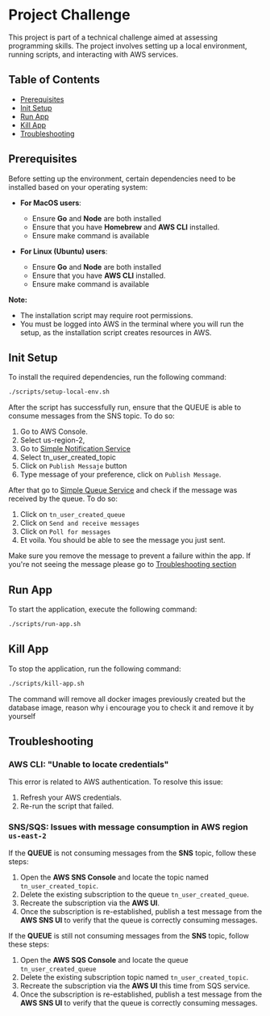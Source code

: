# Project Challenge

This project is part of a technical challenge aimed at assessing programming skills. The project involves setting up a local environment, running scripts, and interacting with AWS services.

## Table of Contents
- [Prerequisites](#prerequisites)
- [Init Setup](#init-setup)
- [Run App](#run-app)
- [Kill App](#kill-app)
- [Troubleshooting](#troubleshooting)

## Prerequisites

Before setting up the environment, certain dependencies need to be installed based on your operating system:

- **For MacOS users**:
    - Ensure **Go** and **Node** are both installed   
    - Ensure that you have **Homebrew** and **AWS CLI** installed.
    - Ensure make command is available

- **For Linux (Ubuntu) users**:
    - Ensure **Go** and **Node** are both installed
    - Ensure that you have **AWS CLI** installed.
    - Ensure make command is available 

**Note:**
- The installation script may require root permissions.
- You must be logged into AWS in the terminal where you will run the setup, as the installation script creates resources in AWS.

## Init Setup

To install the required dependencies, run the following command:

```bash
./scripts/setup-local-env.sh
```

After the script has successfully run, ensure that the QUEUE is able to consume messages from the SNS topic.
To do so:
1. Go to AWS Console.
2. Select us-region-2, 
3. Go to [Simple Notification Service](https://us-east-2.console.aws.amazon.com/sns/v3/home?region=us-east-2#/topics)
4. Select tn_user_created_topic
5. Click on `Publish Messaje` button
6. Type message of your preference, click on `Publish Message`.

After that go to [Simple Queue Service](https://us-east-2.console.aws.amazon.com/sqs/v3/home?region=us-east-2#/queues) and check if the message was received by the queue.
To do so:

1. Click on `tn_user_created_queue`
2. Click on `Send and receive messages`
3. Click on `Poll for messages`
4. Et voila. You should be able to see the message you just sent. 

Make sure you remove the message to prevent a failure within the app.
If you're not seeing the message please go to [Troubleshooting section](#troubleshooting)


## Run App

To start the application, execute the following command:
```bash
./scripts/run-app.sh
```

## Kill App

To stop the application, run the following command:
```bash
./scripts/kill-app.sh
```
The command will remove all docker images previously created but the database image, reason why i encourage you to check it and remove it by yourself

## Troubleshooting
### AWS CLI: "Unable to locate credentials"

This error is related to AWS authentication. To resolve this issue:

1. Refresh your AWS credentials.
2. Re-run the script that failed.

### SNS/SQS: Issues with message consumption in AWS region `us-east-2`
If the **QUEUE** is not consuming messages from the **SNS** topic, follow these steps:

1. Open the **AWS SNS Console** and locate the topic named `tn_user_created_topic`.
2. Delete the existing subscription to the queue `tn_user_created_queue`.
3. Recreate the subscription via the **AWS UI**.
4. Once the subscription is re-established, publish a test message from the **AWS SNS UI** to verify that the queue is correctly consuming messages.

If the **QUEUE** is still not consuming messages from the **SNS** topic, follow these steps:

1. Open the **AWS SQS Console** and locate the queue `tn_user_created_queue`
2. Delete the existing subscription topic named `tn_user_created_topic`.
3. Recreate the subscription via the **AWS UI** this time from SQS service.
4. Once the subscription is re-established, publish a test message from the **AWS SNS UI** to verify that the queue is correctly consuming messages.